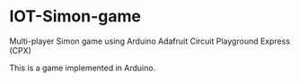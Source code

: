 # IOT-Simon-game
Multi-player Simon game using Arduino Adafruit Circuit Playground Express (CPX)


This is a game implemented in Arduino.
